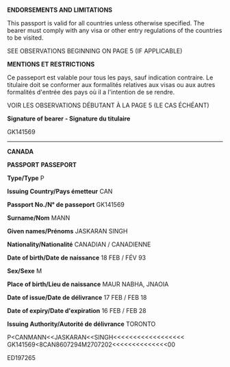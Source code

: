 **ENDORSEMENTS AND LIMITATIONS**

This passport is valid for all countries unless otherwise specified. The bearer must comply with any visa or other entry regulations of the countries to be visited.

SEE OBSERVATIONS BEGINNING ON PAGE 5 (IF APPLICABLE)

**MENTIONS ET RESTRICTIONS**

Ce passeport est valable pour tous les pays, sauf indication contraire. Le titulaire doit se conformer aux formalités relatives aux visas ou aux autres formalités d'entrée des pays où il a l'intention de se rendre.

VOIR LES OBSERVATIONS DÉBUTANT À LA PAGE 5 (LE CAS ÉCHÉANT)

**Signature of bearer - Signature du titulaire**

GK141569

---

**CANADA**

**PASSPORT**
**PASSEPORT**

**Type/Type** P

**Issuing Country/Pays émetteur** CAN

**Passport No./N° de passeport** GK141569

**Surname/Nom** MANN

**Given names/Prénoms** JASKARAN SINGH

**Nationality/Nationalité** CANADIAN / CANADIENNE

**Date of birth/Date de naissance** 18 FEB / FÉV 93

**Sex/Sexe** M

**Place of birth/Lieu de naissance** MAUR NABHA, JNAOIA

**Date of issue/Date de délivrance** 17 FEB / FEB 18

**Date of expiry/Date d'expiration** 16 FEB / FEB 28

**Issuing Authority/Autorité de délivrance** TORONTO

P<CANMANN<<JASKARAN<<SINGH<<<<<<<<<<<<<<<<<<
GK141569<8CAN8607294M2707202<<<<<<<<<<<<<<00

ED197265
